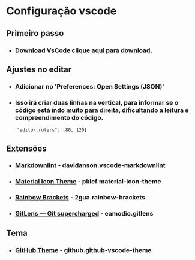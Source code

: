 # Configuração vscode

## Primeiro passo

* ### Download VsCode [clique aqui para download](https://code.visualstudio.com).

## Ajustes no editar

* ### Adicionar no 'Preferences: Open Settings (JSON)'

* ### Isso irá criar duas linhas na vertical, para informar se o código está indo muito para direita, dificultando a leitura e compreendimento do código.

```
    "editor.rulers": [80, 120]
```

## Extensões

* ### [Markdownlint](https://marketplace.visualstudio.com/items?itemName=DavidAnson.vscode-markdownlint) - davidanson.vscode-markdownlint
* ### [Material Icon Theme](https://marketplace.visualstudio.com/items?itemName=PKief.material-icon-theme) - pkief.material-icon-theme
* ### [Rainbow Brackets](https://marketplace.visualstudio.com/items?itemName=2gua.rainbow-brackets) - 2gua.rainbow-brackets
* ### [GitLens — Git supercharged](https://marketplace.visualstudio.com/items?itemName=eamodio.gitlens) - eamodio.gitlens

## Tema
* ### [GitHub Theme](https://marketplace.visualstudio.com/items?itemName=GitHub.github-vscode-theme) - github.github-vscode-theme
